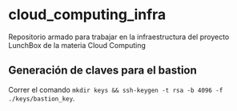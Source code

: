 # cloud_computing_infra
Repositorio armado para trabajar en la infraestructura del proyecto LunchBox de la materia Cloud Computing

## Generación de claves para el bastion

Correr el comando `mkdir keys && ssh-keygen -t rsa -b 4096 -f ./keys/bastion_key`.